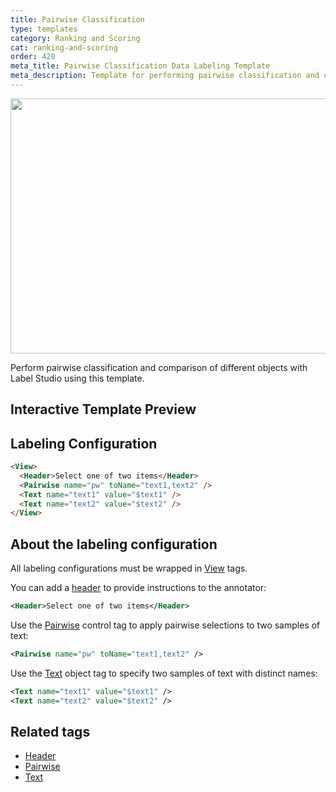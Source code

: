 ```yaml
---
title: Pairwise Classification
type: templates
category: Ranking and Scoring
cat: ranking-and-scoring
order: 420
meta_title: Pairwise Classification Data Labeling Template
meta_description: Template for performing pairwise classification and comparison tasks with Label Studio for your machine learning and data science projects.
---
```


<img src="/images/templates/pairwise-classification.png" alt="" class="gif-border" width="552px" height="408px" />

Perform pairwise classification and comparison of different objects with Label Studio using this template.

## Interactive Template Preview

<div id="main-preview"></div>

## Labeling Configuration

```html
<View>
  <Header>Select one of two items</Header>
  <Pairwise name="pw" toName="text1,text2" />
  <Text name="text1" value="$text1" />
  <Text name="text2" value="$text2" />
</View>
```

## About the labeling configuration

All labeling configurations must be wrapped in [View](/tags/view.html) tags.

You can add a [header](/tags/header.html) to provide instructions to the annotator:
```xml
<Header>Select one of two items</Header>
```

Use the [Pairwise](/tags/pairwise.html) control tag to apply pairwise selections to two samples of text:
```xml
<Pairwise name="pw" toName="text1,text2" />
```

Use the [Text](/tags/text.html) object tag to specify two samples of text with distinct names:
```xml
<Text name="text1" value="$text1" />
<Text name="text2" value="$text2" />
```

## Related tags
- [Header](/tags/header.html)
- [Pairwise](/tags/pairwise.html)
- [Text](/tags/text.html)

